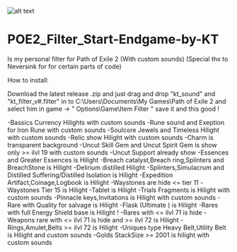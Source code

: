 ![alt text](https://image.noelshack.com/fichiers/2024/52/6/1735405444-capture-d-cran-2024-12-28-180229.png)
# POE2_Filter_Start-Endgame-by-KT
Is my personal filter for Path of Exile 2 (With custom sounds)
(Special thx to Neversink for for certain parts of code)

How to install:

Download the latest release .zip and just drag and drop "kt_sound" and "kt_filter_v#.filter" in to 
C:\Users\Documents\My Games\Path of Exile 2
and select him in game -> " Options\Game\Item Filter " save it and this good !

-Bassics Currency Hilights with custom sounds
-Rune sound and Exeption for Iron Rune with custom sounds
-Soulcore Jewels and Timeless Hilight with custom sounds
-Relic show Hilight with custom sounds
-Charm is transparent background
-Uncut Skill Gem and Uncut Spirit Gem is show only >= ilvl 19 with custom sounds
-Uncut Support already show
-Essences and Greater Essences is Hilight
-Breach catalyst,Breach ring,Splinters and BreachStone is Hilight
-Delirium distilled Hilight
-Splinters,Simulacrum and Distilled Suffering/Distilled Isolation is Hilight
-Expedition Artifact,Coinage,Logbook is Hilight
-Waystones are hide <= tier 11
-Waystones Tier 15 is Hilight
-Tablet is Hilight
-Trials Fragments is Hilight with custom sounds
-Pinnacle keys,Invitations is Hilight with custom sounds
-Rare with Quality for salvage is Hilight
-Flask (Ultimate ) is Hilight
-Rares with full  Energy Shield base is Hilight !
-Rares with <= ilvl 71 is hide
-Weapons rare with <= ilvl 71 is hide and >= ilvl 72 is Hilight
-Rings,Amulet,Belts >= ilvl 72 is Hilight
-Uniques type Heavy Belt,Utility Belt is Hilight and custom sounds 
-Golds StackSize >= 2001 is hilight with custom sounds 



